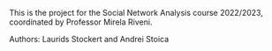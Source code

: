 This is the project for the Social Network Analysis course 2022/2023, coordinated by Professor Mirela Riveni.

Authors: Laurids Stockert and Andrei Stoica
